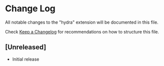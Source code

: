 # Change Log
All notable changes to the "hydra" extension will be documented in this file.

Check [Keep a Changelog](http://keepachangelog.com/) for recommendations on how to structure this file.

## [Unreleased]
- Initial release
